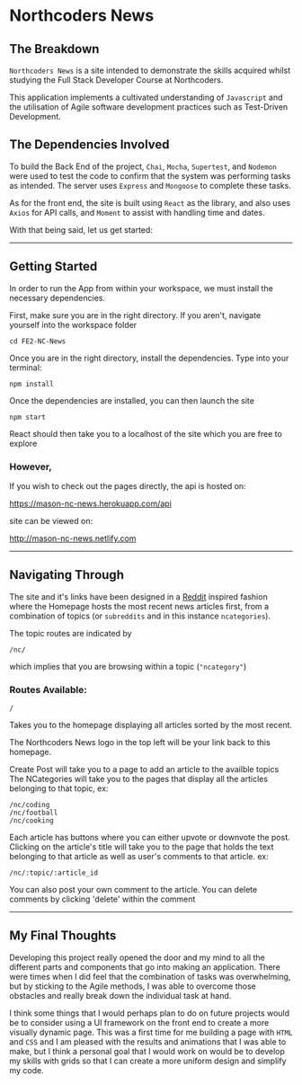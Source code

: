 # Northcoders News

## The Breakdown

`Northcoders News` is a site intended to demonstrate the skills acquired whilst studying the Full Stack Developer Course at Northcoders. 

This application implements a cultivated understanding of `Javascript` and the utilisation of Agile software development practices such as Test-Driven Development.

## The Dependencies Involved

To build the Back End of the project, `Chai`, `Mocha`, `Supertest`, and `Nodemon` were used to test the code to confirm that the system was performing tasks as intended. The server uses `Express` and `Mongoose` to complete these tasks.

As for the front end, the site is built using `React` as the library, and also uses `Axios` for API calls, and `Moment` to assist with handling time and dates.

With that being said, let us get started:

---

## Getting Started

In order to run the App from within your workspace, we must install the necessary dependencies.

First, make sure you are in the right directory. If you aren't, navigate yourself into the workspace folder
```
cd FE2-NC-News
```
Once you are in the right directory, install the dependencies. Type into your terminal:
```
npm install
```
Once the dependencies are installed, you can then launch the site
```
npm start
```
React should then take you to a localhost of the site which you are free to explore


### However,
If you wish to check out the pages directly, the api is hosted on:

 https://mason-nc-news.herokuapp.com/api

site can be viewed on: 

http://mason-nc-news.netlify.com

---

## Navigating Through

The site and it's links have been designed in a [Reddit](www.reddit.com) inspired fashion where the Homepage hosts the most recent news articles first, from a combination of topics (or `subreddits` and in this instance `ncategories`).

The topic routes are indicated by
```
/nc/
```
which implies that you are browsing within a topic (`"ncategory"`)

### Routes Available:
```
/
```
Takes you to the homepage displaying all articles sorted by the most recent. 

The Northcoders News logo in the top left will be your link back to this homepage.

Create Post will take you to a page to add an article to the availble topics
The NCategories will take you to the pages that display all the articles belonging to that topic, ex:
```
/nc/coding
/nc/football
/nc/cooking
```

Each article has buttons where you can either upvote or downvote the post.
Clicking on the article's title will take you to the page that holds the text belonging to that article as well as user's comments to that article. ex:
```
/nc/:topic/:article_id
```
You can also post your own comment to the article. 
You can delete comments by clicking 'delete' within the comment

---

## My Final Thoughts

Developing this project really opened the door and my mind to all the different parts and components that go into making an application. There were times when I did feel that the combination of tasks was overwhelming, but by sticking to the Agile methods, I was able to overcome those obstacles and really break down the individual task at hand. 

I think some things that I would perhaps plan to do on future projects would be to consider using a UI framework on the front end to create a more visually dynamic page. This was a first time for me building a page with `HTML` and `CSS` and I am pleased with the results and animations that I was able to make, but I think a personal goal that I would work on would be to develop my skills with grids so that I can create a more uniform design and simplify my code.